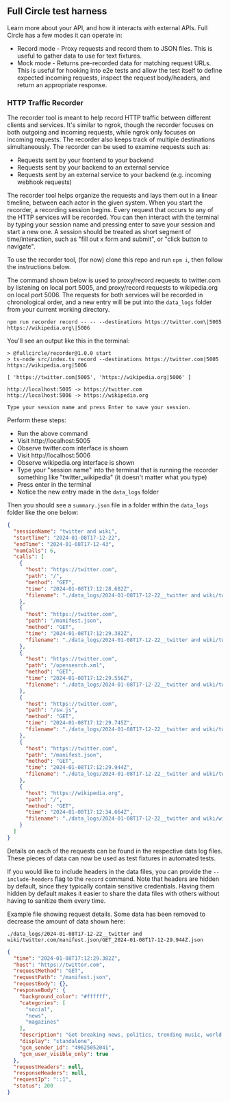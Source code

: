 ## Full Circle test harness

Learn more about your API, and how it interacts with external APIs. Full Circle has a few modes it can operate in:

- Record mode - Proxy requests and record them to JSON files. This is useful to gather data to use for text fixtures.
- Mock mode - Returns pre-recorded data for matching request URLs. This is useful for hooking into e2e tests and allow the test itself to define expected incoming requests, inspect the request body/headers, and return an appropriate response.

### HTTP Traffic Recorder

The recorder tool is meant to help record HTTP traffic between different clients and services. It's similar to ngrok, though the recorder focuses on both outgoing and incoming requests, while ngrok only focuses on incoming requests. The recorder also keeps track of multiple destinations simultaneously. The recorder can be used to examine requests such as:

- Requests sent by your frontend to your backend
- Requests sent by your backend to an external service
- Requests sent by an external service to your backend (e.g. incoming webhook requests)

The recorder tool helps organize the requests and lays them out in a linear timeline, between each actor in the given system. When you start the recorder, a recording session begins. Every request that occurs to any of the HTTP services will be recorded. You can then interact with the terminal by typing your session name and pressing enter to save your session and start a new one. A session should be treated as short segment of time/interaction, such as "fill out x form and submit", or "click button to navigate".

To use the recorder tool, (for now) clone this repo and run `npm i`, then follow the instructions below.

The command shown below is used to proxy/record requests to twitter.com by listening on local port 5005, and proxy/record requests to wikipedia.org on local port 5006. The requests for both services will be recorded in chronological order, and a new entry will be put into the `data_logs` folder from your current working directory.

```
npm run recorder record -- -- --destinations https://twitter.com\|5005 https://wikipedia.org\|5006
```

You'll see an output like this in the terminal:

```
> @fullcircle/recorder@1.0.0 start
> ts-node src/index.ts record --destinations https://twitter.com|5005 https://wikipedia.org|5006

[ 'https://twitter.com|5005', 'https://wikipedia.org|5006' ]

http://localhost:5005 -> https://twitter.com
http://localhost:5006 -> https://wikipedia.org

Type your session name and press Enter to save your session.
```

Perform these steps:
- Run the above command
- Visit http://localhost:5005
- Observe twitter.com interface is shown
- Visit http://localhost:5006
- Observe wikipedia.org interface is shown
- Type your "session name" into the terminal that is running the recorder something like "twitter_wikipedia" (it doesn't matter what you type)
- Press enter in the terminal
- Notice the new entry made in the `data_logs` folder

Then you should see a `summary.json` file in a folder within the `data_logs` folder like the one below:

```json
{
  "sessionName": "twitter and wiki",
  "startTime": "2024-01-08T17-12-22",
  "endTime": "2024-01-08T17-12-43",
  "numCalls": 6,
  "calls": [
    {
      "host": "https://twitter.com",
      "path": "/",
      "method": "GET",
      "time": "2024-01-08T17:12:28.682Z",
      "filename": "./data_logs/2024-01-08T17-12-22__twitter and wiki/twitter.com/_/GET_2024-01-08T17-12-28.682Z.json"
    },
    {
      "host": "https://twitter.com",
      "path": "/manifest.json",
      "method": "GET",
      "time": "2024-01-08T17:12:29.382Z",
      "filename": "./data_logs/2024-01-08T17-12-22__twitter and wiki/twitter.com/manifest.json/GET_2024-01-08T17-12-29.382Z.json"
    },
    {
      "host": "https://twitter.com",
      "path": "/opensearch.xml",
      "method": "GET",
      "time": "2024-01-08T17:12:29.556Z",
      "filename": "./data_logs/2024-01-08T17-12-22__twitter and wiki/twitter.com/opensearch.xml/GET_2024-01-08T17-12-29.556Z.json"
    },
    {
      "host": "https://twitter.com",
      "path": "/sw.js",
      "method": "GET",
      "time": "2024-01-08T17:12:29.745Z",
      "filename": "./data_logs/2024-01-08T17-12-22__twitter and wiki/twitter.com/sw.js/GET_2024-01-08T17-12-29.745Z.json"
    },
    {
      "host": "https://twitter.com",
      "path": "/manifest.json",
      "method": "GET",
      "time": "2024-01-08T17:12:29.944Z",
      "filename": "./data_logs/2024-01-08T17-12-22__twitter and wiki/twitter.com/manifest.json/GET_2024-01-08T17-12-29.944Z.json"
    },
    {
      "host": "https://wikipedia.org",
      "path": "/",
      "method": "GET",
      "time": "2024-01-08T17:12:34.664Z",
      "filename": "./data_logs/2024-01-08T17-12-22__twitter and wiki/wikipedia.org/_/GET_2024-01-08T17-12-34.664Z.json"
    }
  ]
}
```

Details on each of the requests can be found in the respective data log files. These pieces of data can now be used as test fixtures in automated tests.

If you would like to include headers in the data files, you can provide the `--include-headers` flag to the `record` command. Note that headers are hidden by default, since they typically contain sensitive credentials. Having them hidden by default makes it easier to share the data files with others without having to sanitize them every time.

Example file showing request details. Some data has been removed to decrease the amount of data shown here:

`./data_logs/2024-01-08T17-12-22__twitter and wiki/twitter.com/manifest.json/GET_2024-01-08T17-12-29.944Z.json`

```json
{
  "time": "2024-01-08T17:12:29.382Z",
  "host": "https://twitter.com",
  "requestMethod": "GET",
  "requestPath": "/manifest.json",
  "requestBody": {},
  "responseBody": {
    "background_color": "#ffffff",
    "categories": [
      "social",
      "news",
      "magazines"
    ],
    "description": "Get breaking news, politics, trending music, world events, sports scores, and the latest global news stories as they unfold - all with less data.",
    "display": "standalone",
    "gcm_sender_id": "49625052041",
    "gcm_user_visible_only": true
  },
  "requestHeaders": null,
  "responseHeaders": null,
  "requestIp": "::1",
  "status": 200
}
```

